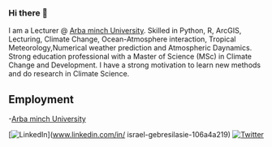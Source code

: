 ### Hi there 👋

I am a Lecturer @ [Arba minch University](https://www.amu.edu.et/). Skilled in Python, R, ArcGIS, Lecturing, Climate Change, Ocean-Atmosphere interaction, Tropical Meteorology,Numerical weather prediction and Atmospheric Daynamics. Strong education professional with a Master of Science (MSc) in Climate Change and Development. I have a strong motivation to learn new methods and do research in Climate Science.


## Employment
-[Arba minch University](https://www.amu.edu.et/)

[![LinkedIn](https://img.shields.io/badge/LinkedIn-%230077B5.svg?logo=linkedin&logoColor=white)](www.linkedin.com/in/
israel-gebresilasie-106a4a219)
[![Twitter](https://img.shields.io/badge/Twitter-%231DA1F2.svg?logo=Twitter&logoColor=white)](https://twitter.com/KimoIsrael)





